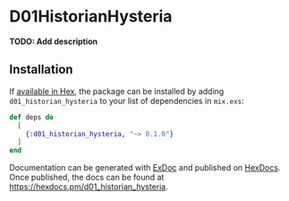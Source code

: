 # D01HistorianHysteria

**TODO: Add description**

## Installation

If [available in Hex](https://hex.pm/docs/publish), the package can be installed
by adding `d01_historian_hysteria` to your list of dependencies in `mix.exs`:

```elixir
def deps do
  [
    {:d01_historian_hysteria, "~> 0.1.0"}
  ]
end
```

Documentation can be generated with [ExDoc](https://github.com/elixir-lang/ex_doc)
and published on [HexDocs](https://hexdocs.pm). Once published, the docs can
be found at <https://hexdocs.pm/d01_historian_hysteria>.

